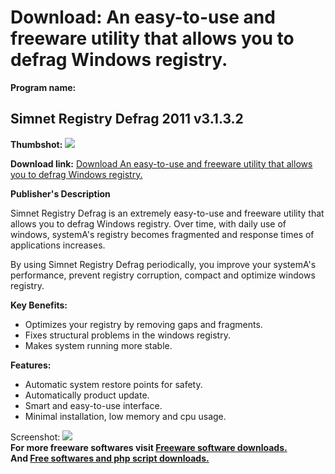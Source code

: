 # Download: An easy-to-use and freeware utility that allows you to defrag Windows registry. 

**Program name:**

## Simnet Registry Defrag 2011 v3.1.3.2

  
**Thumbshot:** ![](http://www.freewarefiles.com/screenshot/smntregdefrag_md.jpg)   
  
**Download link:** [Download An easy-to-use and freeware utility that allows you to defrag Windows registry. ](http://freesoftwares.boysofts.com/Simnet-Registry-Defrag_program_58947.html)  
  


**Publisher's Description**  
  


Simnet Registry Defrag is an extremely easy-to-use and freeware utility that allows you to defrag Windows registry. Over time, with daily use of windows, systemA's registry becomes fragmented and response times of applications increases. 

By using Simnet Registry Defrag periodically, you improve your systemA's performance, prevent registry corruption, compact and optimize windows registry. 

**Key Benefits:**

  * Optimizes your registry by removing gaps and fragments. 
  * Fixes structural problems in the windows registry. 
  * Makes system running more stable. 

**Features:**

  * Automatic system restore points for safety. 
  * Automatically product update. 
  * Smart and easy-to-use interface. 
  * Minimal installation, low memory and cpu usage. 

  
  
Screenshot: ![](http://www.freewarefiles.com/screenshot/smntregdefrag.jpg)   
**For more freeware softwares visit [Freeware software downloads.](http://freesoftwares.boysofts.com/)**   
**And [Free softwares and php script downloads.](http://www.boysofts.com/)**
